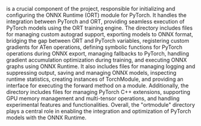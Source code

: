 is a crucial component of the project, responsible for initializing and configuring the ONNX Runtime (ORT) module for PyTorch. It handles the integration between PyTorch and ORT, providing seamless execution of PyTorch models using the ORT training engine. The directory includes files for managing custom autograd support, exporting models to ONNX format, bridging the gap between ORT and PyTorch variables, registering custom gradients for ATen operations, defining symbolic functions for PyTorch operations during ONNX export, managing fallbacks to PyTorch, handling gradient accumulation optimization during training, and executing ONNX graphs using ONNX Runtime. It also includes files for managing logging and suppressing output, saving and managing ONNX models, inspecting runtime statistics, creating instances of TorchModule, and providing an interface for executing the forward method on a module. Additionally, the directory includes files for managing PyTorch C++ extensions, supporting GPU memory management and multi-tensor operations, and handling experimental features and functionalities. Overall, the "ortmodule" directory plays a central role in enabling the integration and optimization of PyTorch models with the ONNX Runtime.
